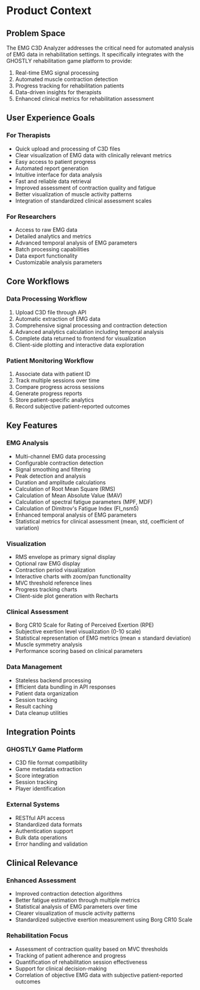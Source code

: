 # Product Context

## Problem Space
The EMG C3D Analyzer addresses the critical need for automated analysis of EMG data in rehabilitation settings. It specifically integrates with the GHOSTLY rehabilitation game platform to provide:

1. Real-time EMG signal processing
2. Automated muscle contraction detection
3. Progress tracking for rehabilitation patients
4. Data-driven insights for therapists
5. Enhanced clinical metrics for rehabilitation assessment

## User Experience Goals

### For Therapists
- Quick upload and processing of C3D files
- Clear visualization of EMG data with clinically relevant metrics
- Easy access to patient progress
- Automated report generation
- Intuitive interface for data analysis
- Fast and reliable data retrieval
- Improved assessment of contraction quality and fatigue
- Better visualization of muscle activity patterns
- Integration of standardized clinical assessment scales

### For Researchers
- Access to raw EMG data
- Detailed analytics and metrics
- Advanced temporal analysis of EMG parameters
- Batch processing capabilities
- Data export functionality
- Customizable analysis parameters

## Core Workflows

### Data Processing Workflow
1. Upload C3D file through API
2. Automatic extraction of EMG data
3. Comprehensive signal processing and contraction detection
4. Advanced analytics calculation including temporal analysis
5. Complete data returned to frontend for visualization
6. Client-side plotting and interactive data exploration

### Patient Monitoring Workflow
1. Associate data with patient ID
2. Track multiple sessions over time
3. Compare progress across sessions
4. Generate progress reports
5. Store patient-specific analytics
6. Record subjective patient-reported outcomes

## Key Features

### EMG Analysis
- Multi-channel EMG data processing
- Configurable contraction detection
- Signal smoothing and filtering
- Peak detection and analysis
- Duration and amplitude calculations
- Calculation of Root Mean Square (RMS)
- Calculation of Mean Absolute Value (MAV)
- Calculation of spectral fatigue parameters (MPF, MDF)
- Calculation of Dimitrov's Fatigue Index (FI_nsm5)
- Enhanced temporal analysis of EMG parameters
- Statistical metrics for clinical assessment (mean, std, coefficient of variation)

### Visualization
- RMS envelope as primary signal display
- Optional raw EMG display
- Contraction period visualization
- Interactive charts with zoom/pan functionality
- MVC threshold reference lines
- Progress tracking charts
- Client-side plot generation with Recharts

### Clinical Assessment
- Borg CR10 Scale for Rating of Perceived Exertion (RPE)
- Subjective exertion level visualization (0-10 scale)
- Statistical representation of EMG metrics (mean ± standard deviation)
- Muscle symmetry analysis
- Performance scoring based on clinical parameters

### Data Management
- Stateless backend processing
- Efficient data bundling in API responses
- Patient data organization
- Session tracking
- Result caching
- Data cleanup utilities

## Integration Points

### GHOSTLY Game Platform
- C3D file format compatibility
- Game metadata extraction
- Score integration
- Session tracking
- Player identification

### External Systems
- RESTful API access
- Standardized data formats
- Authentication support
- Bulk data operations
- Error handling and validation 

## Clinical Relevance

### Enhanced Assessment
- Improved contraction detection algorithms
- Better fatigue estimation through multiple metrics
- Statistical analysis of EMG parameters over time
- Clearer visualization of muscle activity patterns
- Standardized subjective exertion measurement using Borg CR10 Scale

### Rehabilitation Focus
- Assessment of contraction quality based on MVC thresholds
- Tracking of patient adherence and progress
- Quantification of rehabilitation session effectiveness
- Support for clinical decision-making
- Correlation of objective EMG data with subjective patient-reported outcomes 